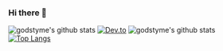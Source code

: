 ### Hi there 👋

![godstyme's github stats](https://github-readme-stats.vercel.app/api?username=godstyme)
[![Dev.to](https://github-readme-stats.vercel.app/api/pin/?username=godstyme&repo=dev.to)](https://github.com/godstyme/dev.to)
![godstyme's github stats](https://github-readme-stats.vercel.app/api?username=godstyme&show_icons=true)
[![Top Langs](https://github-readme-stats.vercel.app/api/top-langs/?username=godstyme)](https://github.com/godstyme/github-readme-stats)
<!--
**Godstyme/Godstyme** is a ✨ _special_ ✨ repository because its `README.md` (this file) appears on your GitHub profile.

Here are some ideas to get you started:

- 🔭 I’m currently working on ...
- 🌱 I’m currently learning ...
- 👯 I’m looking to collaborate on ...
- 🤔 I’m looking for help with ...
- 💬 Ask me about ...
- 📫 How to reach me: ...
- 😄 Pronouns: ...
- ⚡ Fun fact: ...
-->
